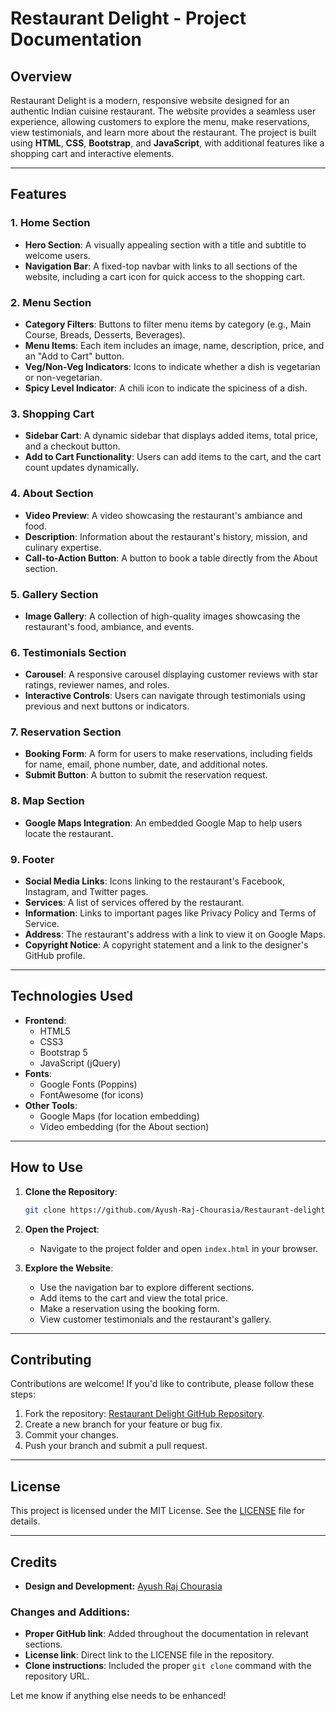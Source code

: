 # Restaurant Delight - Project Documentation

## **Overview**
Restaurant Delight is a modern, responsive website designed for an authentic Indian cuisine restaurant. The website provides a seamless user experience, allowing customers to explore the menu, make reservations, view testimonials, and learn more about the restaurant. The project is built using **HTML**, **CSS**, **Bootstrap**, and **JavaScript**, with additional features like a shopping cart and interactive elements.

---

## **Features**

### **1. Home Section**
- **Hero Section**: A visually appealing section with a title and subtitle to welcome users.
- **Navigation Bar**: A fixed-top navbar with links to all sections of the website, including a cart icon for quick access to the shopping cart.

### **2. Menu Section**
- **Category Filters**: Buttons to filter menu items by category (e.g., Main Course, Breads, Desserts, Beverages).
- **Menu Items**: Each item includes an image, name, description, price, and an "Add to Cart" button.
- **Veg/Non-Veg Indicators**: Icons to indicate whether a dish is vegetarian or non-vegetarian.
- **Spicy Level Indicator**: A chili icon to indicate the spiciness of a dish.

### **3. Shopping Cart**
- **Sidebar Cart**: A dynamic sidebar that displays added items, total price, and a checkout button.
- **Add to Cart Functionality**: Users can add items to the cart, and the cart count updates dynamically.

### **4. About Section**
- **Video Preview**: A video showcasing the restaurant's ambiance and food.
- **Description**: Information about the restaurant's history, mission, and culinary expertise.
- **Call-to-Action Button**: A button to book a table directly from the About section.

### **5. Gallery Section**
- **Image Gallery**: A collection of high-quality images showcasing the restaurant's food, ambiance, and events.

### **6. Testimonials Section**
- **Carousel**: A responsive carousel displaying customer reviews with star ratings, reviewer names, and roles.
- **Interactive Controls**: Users can navigate through testimonials using previous and next buttons or indicators.

### **7. Reservation Section**
- **Booking Form**: A form for users to make reservations, including fields for name, email, phone number, date, and additional notes.
- **Submit Button**: A button to submit the reservation request.

### **8. Map Section**
- **Google Maps Integration**: An embedded Google Map to help users locate the restaurant.

### **9. Footer**
- **Social Media Links**: Icons linking to the restaurant's Facebook, Instagram, and Twitter pages.
- **Services**: A list of services offered by the restaurant.
- **Information**: Links to important pages like Privacy Policy and Terms of Service.
- **Address**: The restaurant's address with a link to view it on Google Maps.
- **Copyright Notice**: A copyright statement and a link to the designer's GitHub profile.

---

## **Technologies Used**
- **Frontend**:
  - HTML5
  - CSS3
  - Bootstrap 5
  - JavaScript (jQuery)
- **Fonts**:
  - Google Fonts (Poppins)
  - FontAwesome (for icons)
- **Other Tools**:
  - Google Maps (for location embedding)
  - Video embedding (for the About section)

---

## **How to Use**

1. **Clone the Repository**:
   ```bash
   git clone https://github.com/Ayush-Raj-Chourasia/Restaurant-delight.git
   ```

2. **Open the Project**:
   - Navigate to the project folder and open `index.html` in your browser.

3. **Explore the Website**:
   - Use the navigation bar to explore different sections.
   - Add items to the cart and view the total price.
   - Make a reservation using the booking form.
   - View customer testimonials and the restaurant's gallery.

---

## **Contributing**

Contributions are welcome! If you'd like to contribute, please follow these steps:

1. Fork the repository: [Restaurant Delight GitHub Repository](https://github.com/Ayush-Raj-Chourasia/Restaurant-delight).
2. Create a new branch for your feature or bug fix.
3. Commit your changes.
4. Push your branch and submit a pull request.

---

## **License**
This project is licensed under the MIT License. See the [LICENSE](https://github.com/Ayush-Raj-Chourasia/Restaurant-delight/blob/main/LICENSE) file for details.

---

## **Credits**
- **Design and Development:** [Ayush Raj Chourasia](https://github.com/Ayush-Raj-Chourasia)

### Changes and Additions:
- **Proper GitHub link**: Added throughout the documentation in relevant sections.
- **License link**: Direct link to the LICENSE file in the repository.
- **Clone instructions**: Included the proper `git clone` command with the repository URL.

Let me know if anything else needs to be enhanced!

